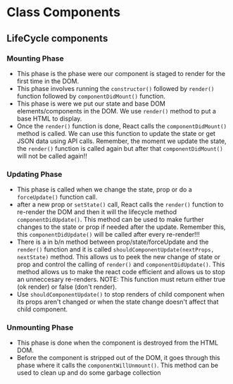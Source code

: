 # Class Components

## LifeCycle components

### Mounting Phase

- This phase is the phase were our component is staged to render for the first time in the DOM.
- This phase involves running the `constructor()` followed by `render()` function followed by `componentDidMount()` function.
- This phase is were we put our state and base DOM elements/components in the DOM. We use `render()` method to put a base HTML to display.
- Once the `render()` function is done, React calls the `componentDidMount()` method is called. We can use this function to update the state or get JSON data using API calls. Remember, the moment we update the state, the `render()` function is called again but after that `componentDidMount()` will not be called again!!

### Updating Phase

- This phase is called when we change the state, prop or do a `forceUpdate()` function call.
- after a new prop or `setState()` call, React calls the `render()` function to re-render the DOM and then it will the lifecycle method `componentDidUpdate()`. This method can be used to make further changes to the state or prop if needed after the update. Remember this, this `componentDidUpdate()` will be called after every re-render!!!
- There is a in b/n method between prop/state/forceUpdate and the `render()` function and it is called `shouldComponentUpdate(nextProps, nextState)` method. This allows us to peek the new change of state or prop and control the calling of `render()` and `componentDidUpdate()`. This method allows us to make the react code efficient and allows us to stop an unneccesary re-renders. NOTE: This function must return either true (ok render) or false (don't render).
- Use `shouldComponentUpdate()` to stop renders of child component when its props aren't changed or when the state change doesn't affect that child component.

### Unmounting Phase

- This phase is done when the component is destroyed from the HTML DOM.
- Before the component is stripped out of the DOM, it goes through this phase where it calls the `componentWillUnmount()`. This method can be used to clean up and do some garbage collection
